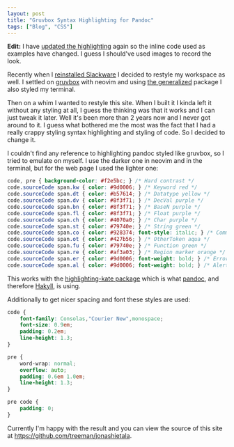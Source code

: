 ```yaml
---
layout: post
title: "Gruvbox Syntax Highlighting for Pandoc"
tags: ["Blog", "CSS"]
---
```


**Edit:** I have [updated the highlighting][update] again so the inline code used as examples have changed. I guess I should've used images to record the look.

[update]: /blog/2019/01/25/site_restyle_and_update#changes-to-code-display "Site restyle and update: Changes to code display"


Recently when I [reinstalled Slackware][reinstall] I decided to restyle my workspace as well. I settled on [gruvbox][] with neovim and using [the generalized][gruvbox-generalized] package I also styled my terminal.

Then on a whim I wanted to restyle this site. When I built it I kinda left it without any styling at all, I guess the thinking was that it works and I can just tweak it later. Well it's been more than 2 years now and I never got around to it. I guess what bothered me the most was the fact that I had a really crappy styling syntax highlighting and styling of code. So I decided to change it.

I couldn't find any reference to highlighting pandoc styled like gruvbox, so I tried to emulate on myself. I use the darker one in neovim and in the terminal, but for the web page I used the lighter one:

```css
code, pre { background-color: #f2e5bc; } /* Hard contrast */
code.sourceCode span.kw { color: #9d0006; } /* Keyword red */
code.sourceCode span.dt { color: #b57614; } /* Datatype yellow */
code.sourceCode span.dv { color: #8f3f71; } /* DecVal purple */
code.sourceCode span.bn { color: #8f3f71; } /* BaseN purple */
code.sourceCode span.fl { color: #8f3f71; } /* Float purple */
code.sourceCode span.ch { color: #4070a0; } /* Char purple */
code.sourceCode span.st { color: #79740e; } /* String green */
code.sourceCode span.co { color: #928374; font-style: italic; } /* Comment medium */
code.sourceCode span.ot { color: #427b56; } /* OtherToken aqua */
code.sourceCode span.fu { color: #79740e; } /* Function green */
code.sourceCode span.re { color: #af3a03; } /* Region marker orange */
code.sourceCode span.er { color: #9d0006; font-weight: bold; } /* Error red */
code.sourceCode span.al { color: #9d0006; font-weight: bold; } /* Alert red */
```

This works with the [highlighting-kate package][] which is what [pandoc][], and therefore [Hakyll][], is using.

Additionally to get nicer spacing and font these styles are used:

```css
code {
    font-family: Consolas,"Courier New",monospace;
    font-size: 0.9em;
    padding: 0.2em;
    line-height: 1.3;
}

pre {
    word-wrap: normal;
    overflow: auto;
    padding: 0.6em 1.0em;
    line-height: 1.3;
}

pre code {
    padding: 0;
}
```

Currently I'm happy with the result and you can view the source of this site at <https://github.com/treeman/jonashietala>.

[reinstall]: /blog/2015/08/02/slackware_update "Reinstall Slackware"
[gruvbox]: https://github.com/morhetz/gruvbox "Gruvbox for vim"
[gruvbox-generalized]: https://github.com/morhetz/gruvbox-generalized "Gruvbox generalized"
[highlighting-kate package]: http://hackage.haskell.org/package/highlighting-kate "The highlighting-kate package"
[pandoc]: http://pandoc.org/index.html "Pandoc"
[Hakyll]: http://jaspervdj.be/hakyll/ "Hakyll"
